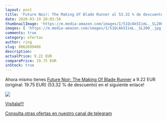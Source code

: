```yaml
---
layout: post
title: 'Future Noir: The Making Of Blade Runner al 53.32 % de descuento'
date: 2020-03-19 20:03:58
thumbnailImage: 'https://m.media-amazon.com/images/I/51QcAk5IimL._SL200_.jpg'
images: [ 'https://m.media-amazon.com/images/I/51QcAk5IimL._SL200_.jpg' ]
comments: true
category: ofertas
author: ring
slug: 0062699466
description:
actualPrice: 9.22 EUR
comparePrice: 19.75 EUR
inStock: true
---
```


Ahora mismo tienes [Future Noir: The Making Of Blade Runner](https://www.amazon.com/dp/0062699466/?tag=redken08-20) a 9.22 EUR (original: 19.75 EUR) (53.32 %  de descuento) en el siguiente enlace!

[![](https://m.media-amazon.com/images/I/51QcAk5IimL._SL200_.jpg)](https://www.amazon.com/dp/0062699466/?tag=redken08-20)

[Visítala!!!](https://www.amazon.com/dp/0062699466/?tag=redken08-20)

[Consulta otras ofertas en nuestro canal de telegram](https://t.me/s/ofertas25)
